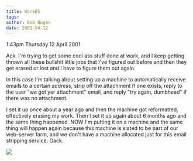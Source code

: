 ```yaml
---
title: WorkBS
tags: 
author: Rob Nugen
date: 2001-04-12
---
```


<p class=date>1:43pm Thursday 12 April 2001</p>

<p>Ack.  I'm trying to get some cool ass stuff done at
work, and I keep getting thrown all these bullshit
little jobs that I've figured out before and then they
get erased or lost and I have to figure them out
again.</p>

<p>In this case I'm talking about setting up a machine
to automatically receive emails to a certain address,
strip off the attachment if one exists, reply to the
user "we got yer attachment" email, and reply "try
again, dumbhead" if there was no attachment.</p>

<p>I set it up once about a year ago and then the
machine got reformatted, effectively erasing my work. 
Then I set it up again about 6 months ago and the same
thing happened.  NOW I'm putting it on a machine and
the same thing will happen again because this machine
is slated to be part of our web-server farm, and we
don't have a machine allocated just for this email
stripping service. Gack.</p>

<p><img src="/images/rob/wL-ROB.gif"/></p>
